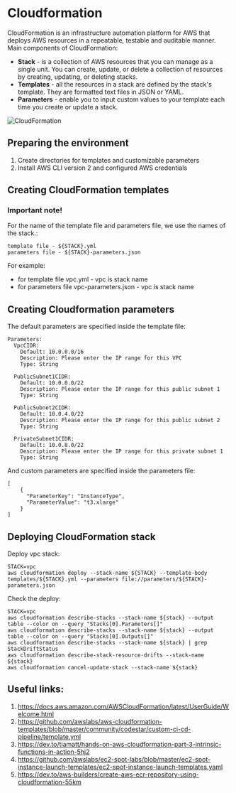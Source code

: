 # Cloudformation


CloudFormation is an infrastructure automation platform for AWS that deploys AWS resources in a repeatable, testable and auditable manner. Main components of CloudFormation:

- **Stack** - is a collection of AWS resources that you can manage as a single unit. You can create, update, or delete a collection of resources by creating, updating, or deleting stacks.
- **Templates** - all the resources in a stack are defined by the stack's template. They are formatted text files in JSON or YAML. 
- **Parameters** - enable you to input custom values to your template each time you create or update a stack.

![CloudFormation](https://www.techgeeknext.com/img/aws/cloudformation.png)


## Preparing the environment

1.	Create directories for templates and customizable parameters
2.	Install AWS CLI version 2 and configured AWS credentials


## Creating CloudFormation templates

### Important note!

For the name of the template file and parameters file, we use the names of the stack.:
```
template file - ${STACK}.yml
parameters file - ${STACK}-parameters.json
```
For example:

- for template file vpc.yml - vpc is stack name
- for parameters file vpc-parameters.json - vpc is stack name


## Creating Cloudformation parameters

The default parameters are specified inside the template file:
```
Parameters:
  VpcCIDR:
    Default: 10.0.0.0/16
    Description: Please enter the IP range for this VPC
    Type: String
  
  PublicSubnet1CIDR:
    Default: 10.0.0.0/22
    Description: Please enter the IP range for this public subnet 1
    Type: String

  PublicSubnet2CIDR:
    Default: 10.0.4.0/22
    Description: Please enter the IP range for this public subnet 2
    Type: String

  PrivateSubnet1CIDR:
    Default: 10.0.8.0/22
    Description: Please enter the IP range for this private subnet 1
    Type: String
```

And custom parameters are specified inside the parameters file:
```
[
    {
      "ParameterKey": "InstanceType",
      "ParameterValue": "t3.xlarge"
    }
]
```


## Deploying CloudFormation stack
Deploy vpc stack: 

```
STACK=vpc 
aws cloudformation deploy --stack-name ${STACK} --template-body templates/${STACK}.yml --parameters file://parameters/${STACK}-parameters.json

```
Check the deploy:

```
STACK=vpc 
aws cloudformation describe-stacks --stack-name ${stack} --output table --color on --query "Stacks[0].Parameters[]"
aws cloudformation describe-stacks --stack-name ${stack} --output table --color on --query "Stacks[0].Outputs[]"
aws cloudformation describe-stacks --stack-name ${stack} | grep StackDriftStatus
aws cloudformation describe-stack-resource-drifts --stack-name ${stack}
aws cloudformation cancel-update-stack --stack-name ${stack}

```


## Useful links:
1.	https://docs.aws.amazon.com/AWSCloudFormation/latest/UserGuide/Welcome.html 
2.	https://github.com/awslabs/aws-cloudformation-templates/blob/master/community/codestar/custom-ci-cd-pipeline/template.yml 
3.	https://dev.to/tiamatt/hands-on-aws-cloudformation-part-3-intrinsic-functions-in-action-5hj2 
4.	https://github.com/awslabs/ec2-spot-labs/blob/master/ec2-spot-instance-launch-templates/ec2-spot-instance-launch-templates.yaml 
5.	https://dev.to/aws-builders/create-aws-ecr-repository-using-cloudformation-55km 